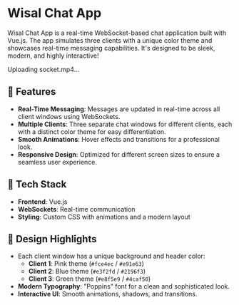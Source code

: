 # Wisal Chat App
Wisal Chat App is a real-time WebSocket-based chat application built with Vue.js. The app simulates three clients with a unique color theme and showcases real-time messaging capabilities. It's designed to be sleek, modern, and highly interactive!


Uploading socket.mp4…




## 🌟 Features
- **Real-Time Messaging**: Messages are updated in real-time across all client windows using WebSockets.
- **Multiple Clients**: Three separate chat windows for different clients, each with a distinct color theme for easy differentiation.
- **Smooth Animations**: Hover effects and transitions for a professional look.
- **Responsive Design**: Optimized for different screen sizes to ensure a seamless user experience.

## 🚀 Tech Stack
- **Frontend**: Vue.js
- **WebSockets**: Real-time communication
- **Styling**: Custom CSS with animations and a modern layout

## 🎨 Design Highlights
- Each client window has a unique background and header color:
  - **Client 1**: Pink theme (`#fce4ec` / `#e91e63`)
  - **Client 2**: Blue theme (`#e3f2fd` / `#2196f3`)
  - **Client 3**: Green theme (`#e8f5e9` / `#4caf50`)
- **Modern Typography**: "Poppins" font for a clean and sophisticated look.
- **Interactive UI**: Smooth animations, shadows, and transitions.
